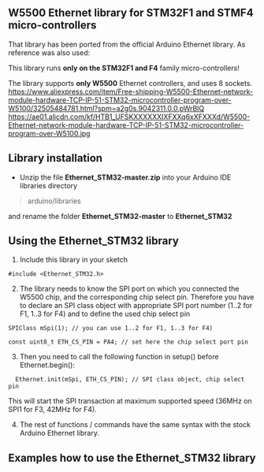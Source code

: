 W5500 Ethernet library for STM32F1 and STMF4 micro-controllers
----

That library has been ported from the official Arduino Ethernet library.
As reference was also used: 

This library runs **only on the STM32F1 and F4** family micro-controllers!

The library supports **only W5500** Ethernet controllers, and uses 8 sockets.
https://www.aliexpress.com/item/Free-shipping-W5500-Ethernet-network-module-hardware-TCP-IP-51-STM32-microcontroller-program-over-W5100/32505484781.html?spm=a2g0s.9042311.0.0.pWrBlQ
https://ae01.alicdn.com/kf/HTB1_UFSKXXXXXXIXFXXq6xXFXXXd/W5500-Ethernet-network-module-hardware-TCP-IP-51-STM32-microcontroller-program-over-W5100.jpg

Library installation
----

* Unzip the file **Ethernet_STM32-master.zip** into your Arduino IDE libraries directory 

> arduino/libraries

and rename the folder **Ethernet_STM32-master** to **Ethernet_STM32**


Using the Ethernet_STM32 library
----
1. Include this library in your sketch  

`#include <Ethernet_STM32.h>`

2. The library needs to know the SPI port on which you connected the W5500 chip, and the corresponding chip select pin.
Therefore you have to declare an SPI class object with appropriate SPI port number (1..2 for F1, 1..3 for F4)
and to define the used chip select pin

`SPIClass mSpi(1); // you can use 1..2 for F1, 1..3 for F4)`

`const uint8_t ETH_CS_PIN = PA4; // set here the chip select port pin`

3. Then you need to call the following function in setup() before Ethernet.begin():

`  Ethernet.init(mSpi, ETH_CS_PIN); // SPI class object, chip select pin`

This will start the SPI transaction at maximum supported speed (36MHz on SPI1 for F3, 42MHz for F4).

4. The rest of functions / commands have the same syntax with the stock Arduino Ethernet library.

Examples how to use the Ethernet_STM32 library
----


